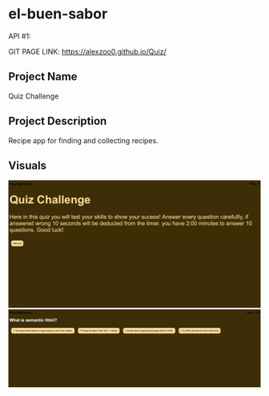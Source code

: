 # el-buen-sabor
API #1: 

GIT PAGE LINK: https://alexzoo0.github.io/Quiz/


## Project Name
Quiz Challenge

## Project Description
Recipe app for finding and collecting recipes.

## Visuals
<img src="assets/images/Screen Shot 2021-10-06 at 12.53.53 AM.png" alt="Site visuals">
<img src="assets/images/Screen Shot 2021-10-06 at 12.54.11 AM.png" alt="Site visuals">